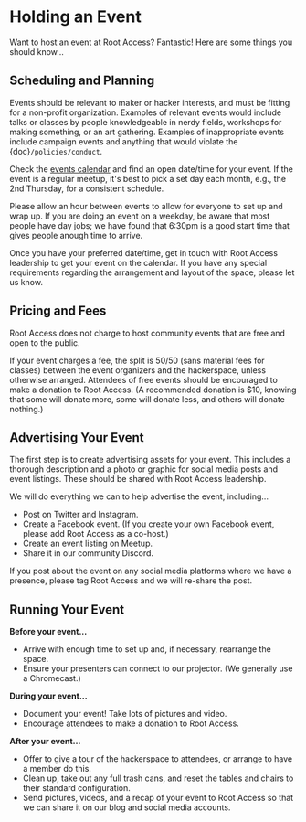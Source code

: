 # Holding an Event

Want to host an event at Root Access? Fantastic! Here are some things you should know...

## Scheduling and Planning

Events should be relevant to maker or hacker interests, and must be fitting for a non-profit organization. Examples of relevant events would include talks or classes by people knowledgeable in nerdy fields, workshops for making something, or an art gathering. Examples of inappropriate events include campaign events and anything that would violate the {doc}`/policies/conduct`.

Check the [events calendar](https://rootaccess.org/calendar/) and find an open date/time for your event. If the event is a regular meetup, it's best to pick a set day each month, e.g., the 2nd Thursday, for a consistent schedule.

Please allow an hour between events to allow for everyone to set up and wrap up. If you are doing an event on a weekday, be aware that most people have day jobs; we have found that 6:30pm is a good start time that gives people anough time to arrive.

Once you have your preferred date/time, get in touch with Root Access leadership to get your event on the calendar. If you have any special requirements regarding the arrangement and layout of the space, please let us know.

## Pricing and Fees

Root Access does not charge to host community events that are free and open to the public.

If your event charges a fee, the split is 50/50 (sans material fees for classes) between the event organizers and the hackerspace, unless otherwise arranged. Attendees of free events should be encouraged to make a donation to Root Access. (A recommended donation is $10, knowing that some will donate more, some will donate less, and others will donate nothing.)

## Advertising Your Event

The first step is to create advertising assets for your event. This includes a thorough description and a photo or graphic for social media posts and event listings. These should be shared with Root Access leadership.

We will do everything we can to help advertise the event, including...

* Post on Twitter and Instagram.
* Create a Facebook event. (If you create your own Facebook event, please add Root Access as a co-host.)
* Create an event listing on Meetup.
* Share it in our community Discord.

If you post about the event on any social media platforms where we have a presence, please tag Root Access and we will re-share the post.

## Running Your Event

**Before your event...**

* Arrive with enough time to set up and, if necessary, rearrange the space.
* Ensure your presenters can connect to our projector. (We generally use a Chromecast.)

**During your event...**

* Document your event! Take lots of pictures and video.
* Encourage attendees to make a donation to Root Access.

**After your event...**

* Offer to give a tour of the hackerspace to attendees, or arrange to have a member do this.
* Clean up, take out any full trash cans, and reset the tables and chairs to their standard configuration.
* Send pictures, videos, and a recap of your event to Root Access so that we can share it on our blog and social media accounts.
